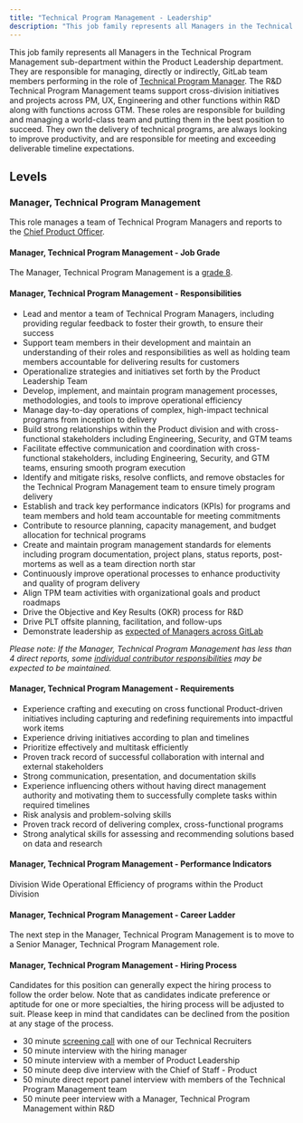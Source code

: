 ```yaml
---
title: "Technical Program Management - Leadership"
description: "This job family represents all Managers in the Technical Program Management sub-department."
---
```


This job family represents all Managers in the Technical Program Management sub-department within the Product Leadership department. They are responsible for managing,
directly or indirectly, GitLab team members performing in the role of [Technical Program Manager](/job-families/product/technical-program-manager/). The R&D Technical 
Program Management teams support cross-division initiatives and projects across PM, UX, Engineering and other functions within R&D along with functions across GTM. These 
roles are responsible for building and managing a world-class team and putting them in the best position to succeed. They own the delivery of technical programs, are 
always looking to improve productivity, and are responsible for meeting and exceeding deliverable timeline expectations.

## Levels

### Manager, Technical Program Management

This role manages a team of Technical Program Managers and reports to the [Chief Product Officer](https://handbook.gitlab.com/job-families/product/chief-product-officer/).

#### Manager, Technical Program Management - Job Grade

The Manager, Technical Program Management is a [grade 8](/handbook/total-rewards/compensation/compensation-calculator/#gitlab-job-grades).

#### Manager, Technical Program Management - Responsibilities

- Lead and mentor a team of Technical Program Managers, including providing regular feedback to foster their growth, to ensure their success
- Support team members in their development and maintain an understanding of their roles and responsibilities as well as holding team members accountable for delivering results for customers
- Operationalize strategies and initiatives set forth by the Product Leadership Team
- Develop, implement, and maintain program management processes, methodologies, and tools to improve operational efficiency
- Manage day-to-day operations of complex, high-impact technical programs from inception to delivery
- Build strong relationships within the Product division and with cross-functional stakeholders including Engineering, Security, and GTM teams
- Facilitate effective communication and coordination with cross-functional stakeholders, including Engineering, Security, and GTM teams, ensuring smooth program execution
- Identify and mitigate risks, resolve conflicts, and remove obstacles for the Technical Program Management team to ensure timely program delivery
- Establish and track key performance indicators (KPIs) for programs and team members and hold team accountable for meeting commitments
- Contribute to resource planning, capacity management, and budget allocation for technical programs
- Create and maintain program management standards for elements including program documentation, project plans, status reports, post-mortems as well as a team direction north star
- Continuously improve operational processes to enhance productivity and quality of program delivery
- Align TPM team activities with organizational goals and product roadmaps
- Drive the Objective and Key Results (OKR) process for R&D
- Drive PLT offsite planning, facilitation, and follow-ups
- Demonstrate leadership as [expected of Managers across GitLab](https://handbook.gitlab.com/handbook/company/structure/#management-group)

*Please note: If the Manager, Technical Program Management has less than 4 direct reports, some [individual contributor responsibilities](https://handbook.gitlab.com/job-families/product/technical-program-manager/#staff-technical-program-manager) may be expected to be maintained.*

#### Manager, Technical Program Management - Requirements

- Experience crafting and executing on cross functional Product-driven initiatives including capturing and redefining requirements into impactful work items
- Experience driving initiatives according to plan and timelines
- Prioritize effectively and multitask efficiently
- Proven track record of successful collaboration with internal and external stakeholders
- Strong communication, presentation, and documentation skills
- Experience influencing others without having direct management authority and motivating them to successfully complete tasks within required timelines
- Risk analysis and problem-solving skills
- Proven track record of delivering complex, cross-functional programs
- Strong analytical skills for assessing and recommending solutions based on data and research

#### Manager, Technical Program Management - Performance Indicators

Division Wide Operational Efficiency of programs within the Product Division

#### Manager, Technical Program Management - Career Ladder

The next step in the Manager, Technical Program Management is to move to a Senior Manager, Technical Program Management role.

#### Manager, Technical Program Management - Hiring Process

Candidates for this position can generally expect the hiring process to follow the order below. Note that as candidates indicate preference or aptitude for one or more specialties, the hiring process will be adjusted to suit. Please keep in mind that candidates can be declined from the position at any stage of the process.

- 30 minute [screening call](/handbook/hiring/#screening-call) with one of our Technical Recruiters
- 50 minute interview with the hiring manager
- 50 minute interview with a member of Product Leadership
- 50 minute deep dive interview with the Chief of Staff - Product
- 50 minute direct report panel interview with members of the Technical Program Management team
- 50 minute peer interview with a Manager, Technical Program Management within R&D
